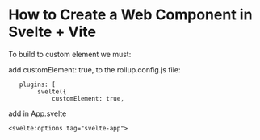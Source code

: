 # How to Create a Web Component in Svelte + Vite
 
To build to custom element we must:

add customElement: true, to the rollup.config.js file:
```
   plugins: [
        svelte({
            customElement: true,
```
add in App.svelte
```
<svelte:options tag="svelte-app">
```
